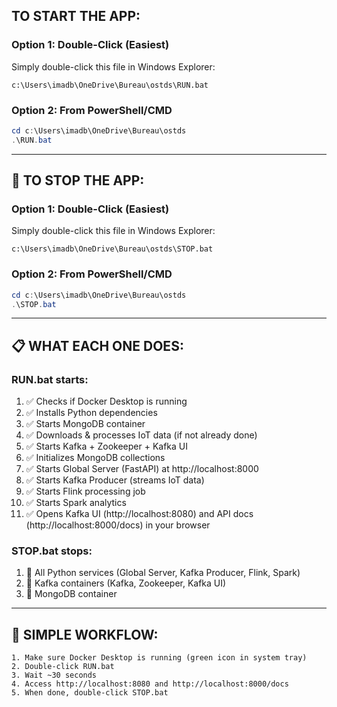 ## **TO START THE APP:**

### **Option 1: Double-Click (Easiest)**

Simply double-click this file in Windows Explorer:

```
c:\Users\imadb\OneDrive\Bureau\ostds\RUN.bat
```

### **Option 2: From PowerShell/CMD**

```powershell
cd c:\Users\imadb\OneDrive\Bureau\ostds
.\RUN.bat
```

---

## 🛑 **TO STOP THE APP:**

### **Option 1: Double-Click (Easiest)**

Simply double-click this file in Windows Explorer:

```
c:\Users\imadb\OneDrive\Bureau\ostds\STOP.bat
```

### **Option 2: From PowerShell/CMD**

```powershell
cd c:\Users\imadb\OneDrive\Bureau\ostds
.\STOP.bat
```

---

## 📋 **WHAT EACH ONE DOES:**

### **RUN.bat starts:**

1. ✅ Checks if Docker Desktop is running
2. ✅ Installs Python dependencies
3. ✅ Starts MongoDB container
4. ✅ Downloads & processes IoT data (if not already done)
5. ✅ Starts Kafka + Zookeeper + Kafka UI
6. ✅ Initializes MongoDB collections
7. ✅ Starts Global Server (FastAPI) at http://localhost:8000
8. ✅ Starts Kafka Producer (streams IoT data)
9. ✅ Starts Flink processing job
10. ✅ Starts Spark analytics
11. ✅ Opens Kafka UI (http://localhost:8080) and API docs (http://localhost:8000/docs) in your browser

### **STOP.bat stops:**

1. 🛑 All Python services (Global Server, Kafka Producer, Flink, Spark)
2. 🛑 Kafka containers (Kafka, Zookeeper, Kafka UI)
3. 🛑 MongoDB container

---

## 🎯 **SIMPLE WORKFLOW:**

```
1. Make sure Docker Desktop is running (green icon in system tray)
2. Double-click RUN.bat
3. Wait ~30 seconds
4. Access http://localhost:8080 and http://localhost:8000/docs
5. When done, double-click STOP.bat
```
